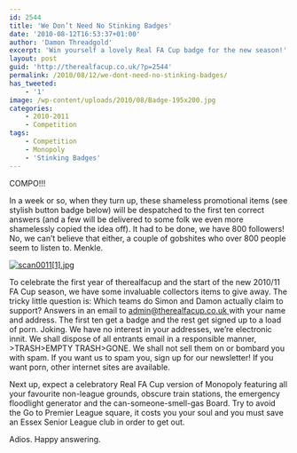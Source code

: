 ```yaml
---
id: 2544
title: 'We Don’t Need No Stinking Badges'
date: '2010-08-12T16:53:37+01:00'
author: 'Damon Threadgold'
excerpt: 'Win yourself a lovely Real FA Cup badge for the new season!'
layout: post
guid: 'http://therealfacup.co.uk/?p=2544'
permalink: /2010/08/12/we-dont-need-no-stinking-badges/
has_tweeted:
    - '1'
image: /wp-content/uploads/2010/08/Badge-195x200.jpg
categories:
    - 2010-2011
    - Competition
tags:
    - Competition
    - Monopoly
    - 'Stinking Badges'
---
```


COMPO!!!

In a week or so, when they turn up, these shameless promotional items (see stylish button badge below) will be despatched to the first ten correct answers (and a few will be delivered to some folk we even more shamelessly copied the idea off). It had to be done, we have 800 followers! No, we can’t believe that either, a couple of gobshites who over 800 people seem to listen to. Menkle.

[![scan0011[1].jpg](http://lh3.ggpht.com/_3L4_Y2OBz2M/TGQTS6xzUYI/AAAAAAAACOU/h6ZHO2epSSk/scan0011%5B1%5D.jpg?imgmax=200)](http://lh3.ggpht.com/_3L4_Y2OBz2M/TGQTS6xzUYI/AAAAAAAACOU/h6ZHO2epSSk/scan0011%5B1%5D.jpg?imgmax=640)

To celebrate the first year of therealfacup and the start of the new 2010/11 FA Cup season, we have some invaluable collectors items to give away. The tricky little question is: Which teams do Simon and Damon actually claim to support? Answers in an email to [admin@therealfacup.co.uk ](mailto:admin@therealfacup.co.uk ) with your name and address. The first ten get a badge and the rest get signed up to a load of porn. Joking. We have no interest in your addresses, we’re electronic innit. We shall dispose of all entrants email in a responsible manner, &gt;TRASH&gt;EMPTY TRASH&gt;GONE. We shall not sell them on or bombard you with spam. If you want us to spam you, sign up for our newsletter! If you want porn, other internet sites are available.

Next up, expect a celebratory Real FA Cup version of Monopoly featuring all your favourite non-league grounds, obscure train stations, the emergency floodlight generator and the can-someone-smell-gas Board. Try to avoid the Go to Premier League square, it costs you your soul and you must save an Essex Senior League club in order to get out.

Adios. Happy answering.